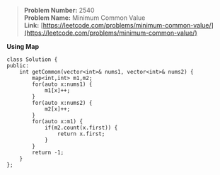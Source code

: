 > **Problem Number:** 2540 <br>
> **Problem Name:** Minimum Common Value <br>
> **Link:** [https://leetcode.com/problems/minimum-common-value/](https://leetcode.com/problems/minimum-common-value/) <br>

**Using Map** <br>

    class Solution {
    public:
        int getCommon(vector<int>& nums1, vector<int>& nums2) {
            map<int,int> m1,m2;
            for(auto x:nums1) {
                m1[x]++;
            }
            for(auto x:nums2) {
                m2[x]++;
            }
            for(auto x:m1) {
                if(m2.count(x.first)) {
                    return x.first;
                }
            }
            return -1;
        }
    };